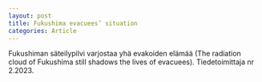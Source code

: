 ```yaml
---
layout: post
title: Fukushima evacuees’ situation
categories: Article
---
```

Fukushiman säteilypilvi varjostaa yhä evakoiden elämää (The radiation cloud of Fukushima still shadows the lives of evacuees). Tiedetoimittaja nr 2.2023.
